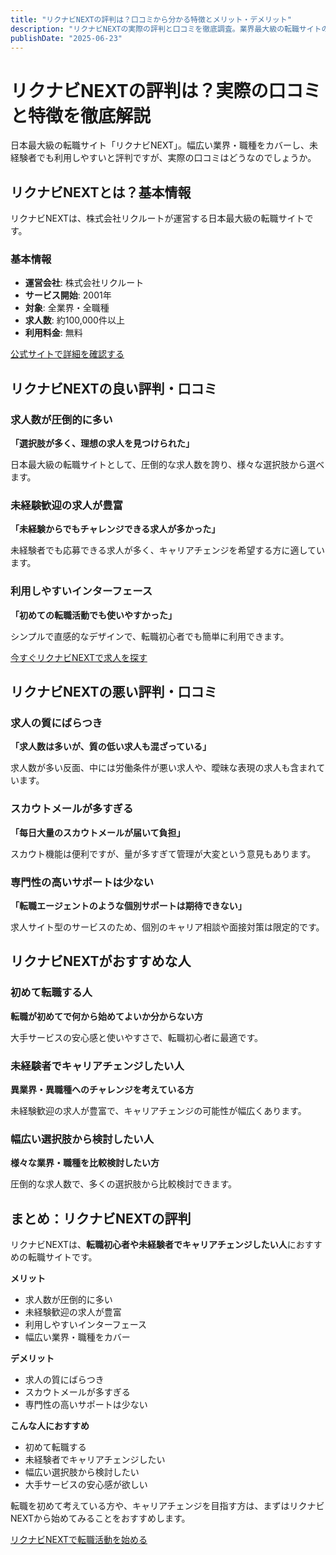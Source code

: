 ```yaml
---
title: "リクナビNEXTの評判は？口コミから分かる特徴とメリット・デメリット"
description: "リクナビNEXTの実際の評判と口コミを徹底調査。業界最大級の転職サイトの特徴、メリット・デメリット、未経験者へのサポートを詳しく解説。"
publishDate: "2025-06-23"
---
```


# リクナビNEXTの評判は？実際の口コミと特徴を徹底解説

日本最大級の転職サイト「リクナビNEXT」。幅広い業界・職種をカバーし、未経験者でも利用しやすいと評判ですが、実際の口コミはどうなのでしょうか。

## リクナビNEXTとは？基本情報

リクナビNEXTは、株式会社リクルートが運営する日本最大級の転職サイトです。

### 基本情報
- **運営会社**: 株式会社リクルート
- **サービス開始**: 2001年
- **対象**: 全業界・全職種
- **求人数**: 約100,000件以上
- **利用料金**: 無料

[公式サイトで詳細を確認する](https://next.rikunabi.com/)

## リクナビNEXTの良い評判・口コミ

### 求人数が圧倒的に多い
**「選択肢が多く、理想の求人を見つけられた」**

日本最大級の転職サイトとして、圧倒的な求人数を誇り、様々な選択肢から選べます。

### 未経験歓迎の求人が豊富
**「未経験からでもチャレンジできる求人が多かった」**

未経験者でも応募できる求人が多く、キャリアチェンジを希望する方に適しています。

### 利用しやすいインターフェース
**「初めての転職活動でも使いやすかった」**

シンプルで直感的なデザインで、転職初心者でも簡単に利用できます。

[今すぐリクナビNEXTで求人を探す](https://next.rikunabi.com/)

## リクナビNEXTの悪い評判・口コミ

### 求人の質にばらつき
**「求人数は多いが、質の低い求人も混ざっている」**

求人数が多い反面、中には労働条件が悪い求人や、曖昧な表現の求人も含まれています。

### スカウトメールが多すぎる
**「每日大量のスカウトメールが届いて負担」**

スカウト機能は便利ですが、量が多すぎて管理が大変という意見もあります。

### 専門性の高いサポートは少ない
**「転職エージェントのような個別サポートは期待できない」**

求人サイト型のサービスのため、個別のキャリア相談や面接対策は限定的です。

## リクナビNEXTがおすすめな人

### 初めて転職する人
**転職が初めてで何から始めてよいか分からない方**

大手サービスの安心感と使いやすさで、転職初心者に最適です。

### 未経験者でキャリアチェンジしたい人
**異業界・異職種へのチャレンジを考えている方**

未経験歓迎の求人が豊富で、キャリアチェンジの可能性が幅広くあります。

### 幅広い選択肢から検討したい人
**様々な業界・職種を比較検討したい方**

圧倒的な求人数で、多くの選択肢から比較検討できます。

## まとめ：リクナビNEXTの評判

リクナビNEXTは、**転職初心者や未経験者でキャリアチェンジしたい人**におすすめの転職サイトです。

**メリット**
- 求人数が圧倒的に多い
- 未経験歓迎の求人が豊富
- 利用しやすいインターフェース
- 幅広い業界・職種をカバー

**デメリット**
- 求人の質にばらつき
- スカウトメールが多すぎる
- 専門性の高いサポートは少ない

**こんな人におすすめ**
- 初めて転職する
- 未経験者でキャリアチェンジしたい
- 幅広い選択肢から検討したい
- 大手サービスの安心感が欲しい

転職を初めて考えている方や、キャリアチェンジを目指す方は、まずはリクナビNEXTから始めてみることをおすすめします。

[リクナビNEXTで転職活動を始める](https://next.rikunabi.com/)